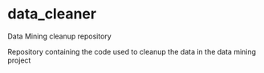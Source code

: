 # data_cleaner
Data Mining cleanup repository

Repository containing the code used to cleanup the data in the data mining project

